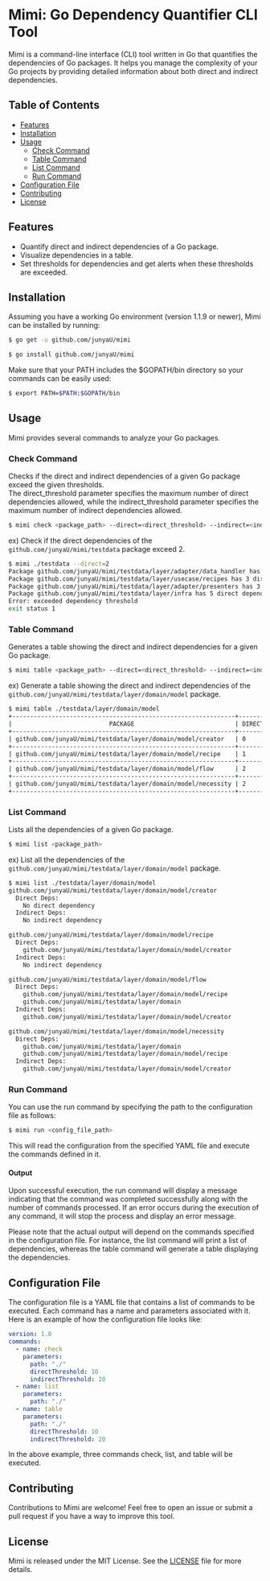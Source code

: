 # Mimi: Go Dependency Quantifier CLI Tool

Mimi is a command-line interface (CLI) tool written in Go that quantifies the dependencies of Go packages. It helps you manage the complexity of your Go projects by providing detailed information about both direct and indirect dependencies.

## Table of Contents

- [Features](#features)
- [Installation](#installation)
- [Usage](#usage)
    - [Check Command](#check-command)
    - [Table Command](#table-command)
    - [List Command](#list-command)
    - [Run Command](#run-command)
- [Configuration File](#configuration-file)
- [Contributing](#contributing)
- [License](#license)

## Features

- Quantify direct and indirect dependencies of a Go package.
- Visualize dependencies in a table.
- Set thresholds for dependencies and get alerts when these thresholds are exceeded.


## Installation
Assuming you have a working Go environment (version 1.1.9 or newer), Mimi can be installed by running:

```sh
$ go get -u github.com/junyaU/mimi

$ go install github.com/junyaU/mimi
```

Make sure that your PATH includes the $GOPATH/bin directory so your commands can be easily used:

```sh
$ export PATH=$PATH:$GOPATH/bin
```

## Usage
Mimi provides several commands to analyze your Go packages.

### Check Command
Checks if the direct and indirect dependencies of a given Go package exceed the given thresholds.\
The direct_threshold parameter specifies the maximum number of direct dependencies allowed, while the indirect_threshold parameter specifies the maximum number of indirect dependencies allowed.

```sh
$ mimi check <package_path> --direct=<direct_threshold> --indirect=<indirect_threshold>
```

ex) Check if the direct dependencies of the `github.com/junyaU/mimi/testdata` package exceed 2.

```sh  
$ mimi ./testdata --direct=2
Package github.com/junyaU/mimi/testdata/layer/adapter/data_handler has 3 direct dependencies
Package github.com/junyaU/mimi/testdata/layer/usecase/recipes has 3 direct dependencies
Package github.com/junyaU/mimi/testdata/layer/adapter/presenters has 3 direct dependencies
Package github.com/junyaU/mimi/testdata/layer/infra has 5 direct dependencies
Error: exceeded dependency threshold
exit status 1
```

### Table Command
Generates a table showing the direct and indirect dependencies for a given Go package.

```sh
$ mimi table <package_path> --direct=<direct_threshold> --indirect=<indirect_threshold>
```

ex) Generate a table showing the direct and indirect dependencies of the `github.com/junyaU/mimi/testdata/layer/domain/model` package.

```sh  
$ mimi table ./testdata/layer/domain/model
+--------------------------------------------------------------+-------------+---------------+
|                           PACKAGE                            | DIRECT DEPS | INDIRECT DEPS |
+--------------------------------------------------------------+-------------+---------------+
| github.com/junyaU/mimi/testdata/layer/domain/model/creator   | 0           | 0             |
+--------------------------------------------------------------+-------------+---------------+
| github.com/junyaU/mimi/testdata/layer/domain/model/recipe    | 1           | 0             |
+--------------------------------------------------------------+-------------+---------------+
| github.com/junyaU/mimi/testdata/layer/domain/model/flow      | 2           | 1             |
+--------------------------------------------------------------+-------------+---------------+
| github.com/junyaU/mimi/testdata/layer/domain/model/necessity | 2           | 1             |
+--------------------------------------------------------------+-------------+---------------+
```

### List Command
Lists all the dependencies of a given Go package.

```sh
$ mimi list <package_path>
```

ex) List all the dependencies of the `github.com/junyaU/mimi/testdata/layer/domain/model` package.

```sh
$ mimi list ./testdata/layer/domain/model
github.com/junyaU/mimi/testdata/layer/domain/model/creator
  Direct Deps:
    No direct dependency
  Indirect Deps:
    No indirect dependency

github.com/junyaU/mimi/testdata/layer/domain/model/recipe
  Direct Deps:
    github.com/junyaU/mimi/testdata/layer/domain/model/creator
  Indirect Deps:
    No indirect dependency

github.com/junyaU/mimi/testdata/layer/domain/model/flow
  Direct Deps:
    github.com/junyaU/mimi/testdata/layer/domain/model/recipe
    github.com/junyaU/mimi/testdata/layer/domain
  Indirect Deps:
    github.com/junyaU/mimi/testdata/layer/domain/model/creator

github.com/junyaU/mimi/testdata/layer/domain/model/necessity
  Direct Deps:
    github.com/junyaU/mimi/testdata/layer/domain
    github.com/junyaU/mimi/testdata/layer/domain/model/recipe
  Indirect Deps:
    github.com/junyaU/mimi/testdata/layer/domain/model/creator
```

### Run Command
You can use the run command by specifying the path to the configuration file as follows:

```sh
$ mimi run <config_file_path>
```

This will read the configuration from the specified YAML file and execute the commands defined in it.

#### Output

Upon successful execution, the run command will display a message indicating that the command was completed successfully along with the number of commands processed. If an error occurs during the execution of any command, it will stop the process and display an error message.

Please note that the actual output will depend on the commands specified in the configuration file. For instance, the list command will print a list of dependencies, whereas the table command will generate a table displaying the dependencies.


## Configuration File
The configuration file is a YAML file that contains a list of commands to be executed. Each command has a name and parameters associated with it. Here is an example of how the configuration file looks like:

```yaml
version: 1.0
commands:
  - name: check
    parameters:
      path: "./"
      directThreshold: 10
      indirectThreshold: 20
  - name: list
    parameters:
      path: "./"
  - name: table
    parameters:
      path: "./"
      directThreshold: 10
      indirectThreshold: 20
```

In the above example, three commands check, list, and table will be executed.

## Contributing
Contributions to Mimi are welcome! Feel free to open an issue or submit a pull request if you have a way to improve this tool.

## License
Mimi is released under the MIT License. See the [LICENSE](https://github.com/junyaU/mimi/blob/master/LICENSE) file for more details.




